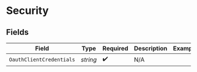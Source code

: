 # Security


## Fields

| Field                    | Type                     | Required                 | Description              | Example                  |
| ------------------------ | ------------------------ | ------------------------ | ------------------------ | ------------------------ |
| `OauthClientCredentials` | *string*                 | :heavy_check_mark:       | N/A                      |                          |
